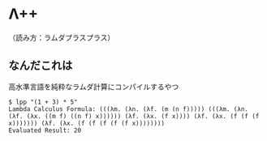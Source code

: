 # Λ++
（読み方：ラムダプラスプラス）

## なんだこれは

高水準言語を純粋なラムダ計算にコンパイルするやつ


```
$ lpp "(1 + 3) * 5"
Lambda Calculus Formula: (((λm. (λn. (λf. (m (n f))))) (((λm. (λn. (λf. (λx. ((m f) ((n f) x)))))) (λf. (λx. (f x)))) (λf. (λx. (f (f (f x))))))) (λf. (λx. (f (f (f (f (f x))))))))
Evaluated Result: 20
```
